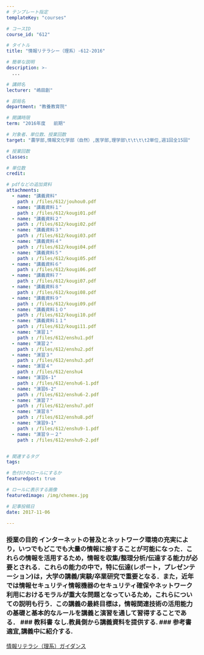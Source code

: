```yaml
---
# テンプレート指定
templateKey: "courses"

# コースID
course_id: "612"

# タイトル
title: "情報リテラシー（理系）-612-2016"

# 簡単な説明
description: >-
  ...

# 講師名
lecturer: "嶋田創"

# 部局名
department: "教養教育院"

# 開講時限
term: "2016年度	前期"

# 対象者、単位数、授業回数
target: "農学部,情報文化学部（自然）,医学部,理学部\t\t\t\t2単位,週1回全15回"

# 授業回数
classes: 

# 単位数
credit: 

# pdfなどの追加資料
attachments: 
  - name: "講義資料" 
    path : /files/612/jouhou0.pdf
  - name: "講義資料１" 
    path : /files/612/kougi01.pdf
  - name: "講義資料２" 
    path : /files/612/kougi02.pdf
  - name: "講義資料３" 
    path : /files/612/kougi03.pdf
  - name: "講義資料４" 
    path : /files/612/kougi04.pdf
  - name: "講義資料５" 
    path : /files/612/kougi05.pdf
  - name: "講義資料６" 
    path : /files/612/kougi06.pdf
  - name: "講義資料７" 
    path : /files/612/kougi07.pdf
  - name: "講義資料８" 
    path : /files/612/kougi08.pdf
  - name: "講義資料９" 
    path : /files/612/kougi09.pdf
  - name: "講義資料１０" 
    path : /files/612/kougi10.pdf
  - name: "講義資料１１" 
    path : /files/612/kougi11.pdf
  - name: "演習１" 
    path : /files/612/enshu1.pdf
  - name: "演習２" 
    path : /files/612/enshu2.pdf
  - name: "演習３" 
    path : /files/612/enshu3.pdf
  - name: "演習４" 
    path : /files/612/enshu4
  - name: "演習6-1" 
    path : /files/612/enshu6-1.pdf
  - name: "演習6-2" 
    path : /files/612/enshu6-2.pdf
  - name: "演習７" 
    path : /files/612/enshu7.pdf
  - name: "演習８" 
    path : /files/612/enshu8.pdf
  - name: "演習9-1" 
    path : /files/612/enshu9-1.pdf
  - name: "演習９－２" 
    path : /files/612/enshu9-2.pdf


# 関連するタグ
tags:

# 色付けのロールにするか
featuredpost: true

# ロールに表示する画像
featuredimage: /img/chemex.jpg

# 記事投稿日
date: 2017-11-06

---
```




 ### 授業の目的 インターネットの普及とネットワーク環境の充実により，いつでもどこでも大量の情報に接することが可能になった．これらの情報を活用するため，情報を収集/整理分析/伝達する能力が必要とされる．これらの能力の中で，特に伝達(レポート，プレゼンテーション)は，大学の講義/実験/卒業研究で重要となる．また，近年では情報セキュリティ情報機器のセキュリティ確保やネットワーク利用におけるモラルが重大な問題となっているため，これらについての説明も行う．この講義の最終目標は，情報関連技術の活用能力の基礎と基本的なルールを講義と演習を通して習得することである． ### 教科書 なし.教員側から講義資料を提供する. ### 参考書 適宜,講義中に紹介する.


[情報リテラシ（理系）ガイダンス](/files/612/jouhou0.pdf) 


